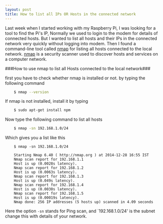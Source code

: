```yaml
---
layout: post
title: How to list all IPs OR Hosts in the connected network
---
```


Last week when I started working with my Raspberry Pi, I was looking for a tool to find the Pi's IP, Normally we used to login to the modem for details of connected hosts.  But I wanted to list all hosts and their IPs in the connected network very quickly without logging into modem. 
Then I found a command-line tool called [nmap](http://en.wikipedia.org/wiki/Nmap) for listing all hosts connected to the local network.
[nmap](http://en.wikipedia.org/wiki/Nmap) is a security scanner used to discover hosts and services on a computer network.

###How to use nmap to list all Hosts connected to the local network###

first you have to check whether nmap is installed or not. by typing the following command

```sh
	$ nmap --version
```

If nmap is not installed, install it by typing

```sh
	$ sudo apt-get install npm
```
Now type the following command to list all hosts

```sh
	$ nmap -sn 192.168.1.0/24
```

Which gives you a list like this

```
	$ nmap -sn 192.168.1.0/24

	Starting Nmap 6.40 ( http://nmap.org ) at 2014-12-28 16:55 IST
	Nmap scan report for 192.168.1.1
	Host is up (0.0028s latency).
	Nmap scan report for 192.168.1.2
	Host is up (0.0063s latency).
	Nmap scan report for 192.168.1.3
	Host is up (0.049s latency).
	Nmap scan report for 192.168.1.4
	Host is up (0.0030s latency).
	Nmap scan report for 192.168.1.5
	Host is up (0.00019s latency).
	Nmap done: 256 IP addresses (5 hosts up) scanned in 4.09 seconds
```
Here the option `-sn` stands for Ping scan, and `192.168.1.0/24' is the subnet change this with details of your network.

